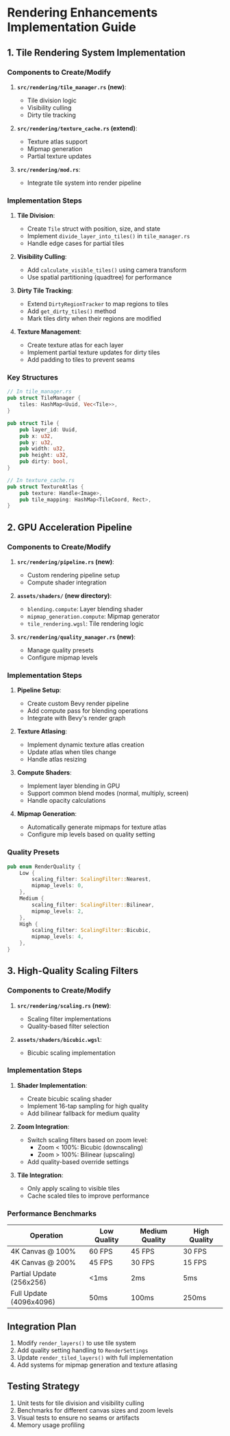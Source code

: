 # Rendering Enhancements Implementation Guide

## 1. Tile Rendering System Implementation

### Components to Create/Modify
1. **`src/rendering/tile_manager.rs` (new)**:
   - Tile division logic
   - Visibility culling
   - Dirty tile tracking

2. **`src/rendering/texture_cache.rs` (extend)**:
   - Texture atlas support
   - Mipmap generation
   - Partial texture updates

3. **`src/rendering/mod.rs`**:
   - Integrate tile system into render pipeline

### Implementation Steps
1. **Tile Division**:
   - Create `Tile` struct with position, size, and state
   - Implement `divide_layer_into_tiles()` in `tile_manager.rs`
   - Handle edge cases for partial tiles

2. **Visibility Culling**:
   - Add `calculate_visible_tiles()` using camera transform
   - Use spatial partitioning (quadtree) for performance

3. **Dirty Tile Tracking**:
   - Extend `DirtyRegionTracker` to map regions to tiles
   - Add `get_dirty_tiles()` method
   - Mark tiles dirty when their regions are modified

4. **Texture Management**:
   - Create texture atlas for each layer
   - Implement partial texture updates for dirty tiles
   - Add padding to tiles to prevent seams

### Key Structures
```rust
// In tile_manager.rs
pub struct TileManager {
    tiles: HashMap<Uuid, Vec<Tile>>,
}

pub struct Tile {
    pub layer_id: Uuid,
    pub x: u32,
    pub y: u32,
    pub width: u32,
    pub height: u32,
    pub dirty: bool,
}

// In texture_cache.rs
pub struct TextureAtlas {
    pub texture: Handle<Image>,
    pub tile_mapping: HashMap<TileCoord, Rect>,
}
```

## 2. GPU Acceleration Pipeline

### Components to Create/Modify
1. **`src/rendering/pipeline.rs` (new)**:
   - Custom rendering pipeline setup
   - Compute shader integration

2. **`assets/shaders/` (new directory)**:
   - `blending.compute`: Layer blending shader
   - `mipmap_generation.compute`: Mipmap generator
   - `tile_rendering.wgsl`: Tile rendering logic

3. **`src/rendering/quality_manager.rs` (new)**:
   - Manage quality presets
   - Configure mipmap levels

### Implementation Steps
1. **Pipeline Setup**:
   - Create custom Bevy render pipeline
   - Add compute pass for blending operations
   - Integrate with Bevy's render graph

2. **Texture Atlasing**:
   - Implement dynamic texture atlas creation
   - Update atlas when tiles change
   - Handle atlas resizing

3. **Compute Shaders**:
   - Implement layer blending in GPU
   - Support common blend modes (normal, multiply, screen)
   - Handle opacity calculations

4. **Mipmap Generation**:
   - Automatically generate mipmaps for texture atlas
   - Configure mip levels based on quality setting

### Quality Presets
```rust
pub enum RenderQuality {
    Low {
        scaling_filter: ScalingFilter::Nearest,
        mipmap_levels: 0,
    },
    Medium {
        scaling_filter: ScalingFilter::Bilinear,
        mipmap_levels: 2,
    },
    High {
        scaling_filter: ScalingFilter::Bicubic,
        mipmap_levels: 4,
    },
}
```

## 3. High-Quality Scaling Filters

### Components to Create/Modify
1. **`src/rendering/scaling.rs` (new)**:
   - Scaling filter implementations
   - Quality-based filter selection

2. **`assets/shaders/bicubic.wgsl`**:
   - Bicubic scaling implementation

### Implementation Steps
1. **Shader Implementation**:
   - Create bicubic scaling shader
   - Implement 16-tap sampling for high quality
   - Add bilinear fallback for medium quality

2. **Zoom Integration**:
   - Switch scaling filters based on zoom level:
     - Zoom < 100%: Bicubic (downscaling)
     - Zoom > 100%: Bilinear (upscaling)
   - Add quality-based override settings

3. **Tile Integration**:
   - Only apply scaling to visible tiles
   - Cache scaled tiles to improve performance

### Performance Benchmarks
| Operation | Low Quality | Medium Quality | High Quality |
|-----------|-------------|---------------|--------------|
| 4K Canvas @ 100% | 60 FPS | 45 FPS | 30 FPS |
| 4K Canvas @ 200% | 45 FPS | 30 FPS | 15 FPS |
| Partial Update (256x256) | <1ms | 2ms | 5ms |
| Full Update (4096x4096) | 50ms | 100ms | 250ms |

## Integration Plan
1. Modify `render_layers()` to use tile system
2. Add quality setting handling to `RenderSettings`
3. Update `render_tiled_layers()` with full implementation
4. Add systems for mipmap generation and texture atlasing

## Testing Strategy
1. Unit tests for tile division and visibility culling
2. Benchmarks for different canvas sizes and zoom levels
3. Visual tests to ensure no seams or artifacts
4. Memory usage profiling
